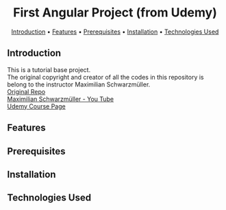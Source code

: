 <h1 align="center">
  First Angular Project (from Udemy)
  <br>
</h1>

<p align="center">
  <a href="#introduction">Introduction</a> •
  <a href="#features">Features</a> •
  <a href="#prerequisites">Prerequisites</a> •
  <a href="#installation">Installation</a> •
  <a href="#technologiesused">Technologies Used</a>
</p>


## Introduction

This is a tutorial base project.
<br>
The original copyright and creator of all the codes in this repository is belong to
the instructor Maximilian Schwarzmüller.
<br>
[Original Repo](https://github.com/mschwarzmueller/angular-complete-guide-course-resources)
<br>
[Maximilian Schwarzmüller - You Tube](https://www.youtube.com/@maximilian-schwarzmueller)
<br>
[Udemy Course Page](https://www.udemy.com/course/the-complete-guide-to-angular-2/)
<br>

## Features

## Prerequisites

## Installation

## Technologies Used
